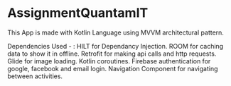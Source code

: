 # AssignmentQuantamIT

This App is made with Kotlin Language using MVVM architectural pattern.

Dependencies Used - :
HILT for Dependancy Injection.
ROOM for caching data to show it in offline.
Retrofit for making api calls and http requests.
Glide for image loading. 
Kotlin coroutines. 
Firebase authentication for google, facebook and email login.
Navigation Component for navigating between activities.
